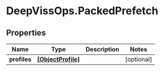 # DeepVissOps.PackedPrefetch

## Properties

Name | Type | Description | Notes
------------ | ------------- | ------------- | -------------
**profiles** | [**[ObjectProfile]**](ObjectProfile.md) |  | [optional] 


